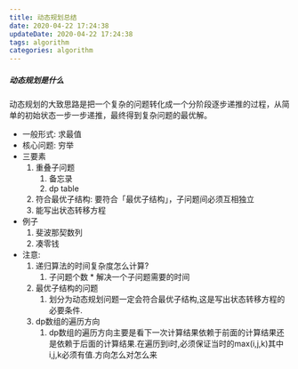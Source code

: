 ```yaml
---
title: 动态规划总结
date: 2020-04-22 17:24:38
updateDate: 2020-04-22 17:24:38
tags: algorithm
categories: algorithm
---
```


##### 动态规划是什么
动态规划的大致思路是把一个复杂的问题转化成一个分阶段逐步递推的过程，从简单的初始状态一步一步递推，最终得到复杂问题的最优解。

<!--more-->

- 一般形式: 求最值
- 核心问题: 穷举
- 三要素
    1. 重叠子问题
        1. 备忘录
        2. dp table
    2. 符合最优子结构: 要符合「最优子结构」，子问题间必须互相独立
    3. 能写出状态转移方程
- 例子
    1. 斐波那契数列
    2. 凑零钱
- 注意:
    1. 递归算法的时间复杂度怎么计算?
        1. 子问题个数 * 解决一个子问题需要的时间
    2. 最优子结构的问题
        1. 划分为动态规划问题一定会符合最优子结构,这是写出状态转移方程的必要条件.
    3. dp数组的遍历方向
        1. dp数组的遍历方向主要是看下一次计算结果依赖于前面的计算结果还是依赖于后面的计算结果.在遍历到i时,必须保证当时的max(i,j,k)其中i,j,k必须有值.方向怎么对怎么来